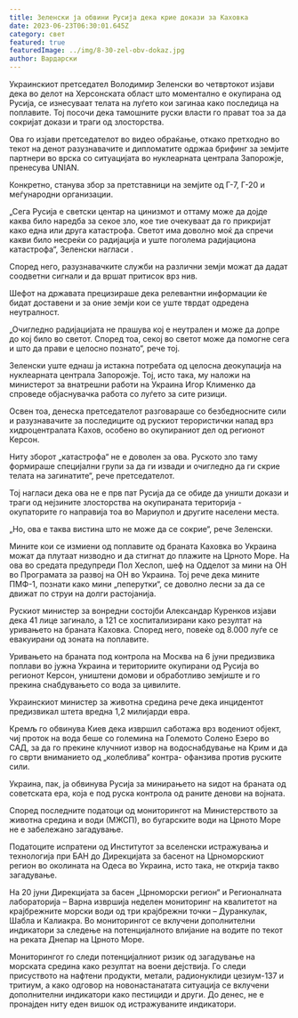 ```yaml
---
title: Зеленски ја обвини Русија дека крие докази за Каховка
date: 2023-06-23T06:30:01.645Z
category: свет
featured: true
featuredImage: ../img/8-30-zel-obv-dokaz.jpg
author: Вардарски
---
```

Украинскиот претседател Володимир Зеленски во четвртокот изјави дека во делот на Херсонската област што моментално е окупирана од Русија, се изнесуваат телата на луѓето кои загинаа како последица на поплавите. Тој посочи дека тамошните руски власти го прават тоа за да сокријат докази и траги од злосторства.

Ова го изјави претседателот во видео обраќање, откако претходно во текот на денот разузнавачите и дипломатите одржаа брифинг за земјите партнери во врска со ситуацијата во нуклеарната централа Запорожје, пренесува UNIAN.

Конкретно, станува збор за претставници на земјите од Г-7, Г-20 и меѓународни организации.

„Сега Русија е светски центар на цинизмот и оттаму може да дојде каква било наредба за секое зло, кое тие очекуваат да го прикријат како една или друга катастрофа. Светот има доволно моќ да спречи какви било несреќи со радијација и уште поголема радијациона катастрофа“, Зеленски нагласи .

Според него, разузнавачките служби на различни земји можат да дадат соодветни сигнали и да вршат притисок врз нив.

Шефот на државата прецизираше дека релевантни информации ќе бидат доставени и за оние земји кои се уште тврдат одредена неутралност.

„Очигледно радијацијата не прашува кој е неутрален и може да допре до кој било во светот. Според тоа, секој во светот може да помогне сега и што да прави е целосно познато“, рече тој.

Зеленски уште еднаш ја истакна потребата од целосна деокупација на нуклеарната централа Запорожје. Тој, исто така, му наложи на министерот за внатрешни работи на Украина Игор Клименко да спроведе објаснувачка работа со луѓето за сите ризици.

Освен тоа, денеска претседателот разговараше со безбедносните сили и разузнавачите за последиците од рускиот терористички напад врз хидроцентралата Кахов, особено во окупираниот дел од регионот Керсон.

Ниту зборот „катастрофа“ не е доволен за ова. Руското зло таму формираше специјални групи за да ги извади и очигледно да ги скрие телата на загинатите“, рече претседателот.

Тој нагласи дека ова не е прв пат Русија да се обиде да уништи докази и траги од нејзините злосторства на окупираната територија - окупаторите го направија тоа во Мариупол и другите населени места.

„Но, ова е таква вистина што не може да се сокрие“, рече Зеленски.

Мините кои се измиени од поплавите од браната Каховка во Украина можат да плутаат низводно и да стигнат до плажите на Црното Море. На ова во средата предупреди Пол Хеслоп, шеф на Одделот за мини на ОН во Програмата за развој на ОН во Украина. Тој рече дека мините ПМФ-1, познати како мини „пеперутки“, се доволно лесни за да се движат по струи на долги растојанија.

Рускиот министер за вонредни состојби Александар Куренков изјави дека 41 лице загинало, а 121 се хоспитализирани како резултат на уривањето на браната Каховка. Според него, повеќе од 8.000 луѓе се евакуирани од зоната на поплавите.

Уривањето на браната под контрола на Москва на 6 јуни предизвика поплави во јужна Украина и териториите окупирани од Русија во регионот Керсон, уништени домови и обработливо земјиште и го прекина снабдувањето со вода за цивилите.

Украинскиот министер за животна средина рече дека инцидентот предизвикал штета вредна 1,2 милијарди евра.

Кремљ го обвинува Киев дека извршил саботажа врз водениот објект, чиј проток на вода беше со големина на Големото Солено Езеро во САД, за да го прекине клучниот извор на водоснабдување на Крим и да го сврти вниманието од „колеблива“ контра- офанзива против руските сили.

Украина, пак, ја обвинува Русија за минирањето на ѕидот на браната од советската ера, која е под руска контрола од раните денови на војната.

Според последните податоци од мониторингот на Министерството за животна средина и води (МЖСП), во бугарските води на Црното Море не е забележано загадување.

Податоците испратени од Институтот за вселенски истражувања и технологија при БАН до Дирекцијата за басенот на Црноморскиот регион во околината на Одеса во Украина, исто така, не открија такво загадување.

На 20 јуни Дирекцијата за басен „Црноморски регион“ и Регионалната лабораторија – Варна извршија неделен мониторинг на квалитетот на крајбрежните морски води од три крајбрежни точки – Дуранкулак, Шабла и Калиакра. Во мониторингот се вклучени дополнителни индикатори за следење на потенцијалното влијание на водите по текот на реката Днепар на Црното Море.

Мониторингот го следи потенцијалниот ризик од загадување на морската средина како резултат на воени дејствија. Го следи присуството на нафтени продукти, метали, радионуклиди цезиум-137 и тритиум, а како одговор на новонастанатата ситуација се вклучени дополнителни индикатори како пестициди и други. До денес, не е пронајден ниту еден вишок од истражуваните индикатори.